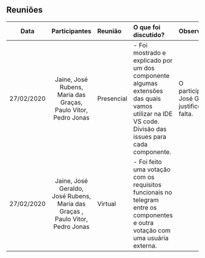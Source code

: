 ## Reuniões
| Data | Participantes | Reunião| O que foi discutido?|Observações|
| :---: | :-----------: | :----- | :------------------ | :---------|
|27/02/2020 | Jaine, José Rubens, Maria das Graças, Paulo Vitor, Pedro Jonas|Presencial| - Foi mostrado e explicado por um dos componente algumas extensões das quais vamos utilizar na IDE VS code. Divisão das issues para cada componente.|O participante José Geraldo justificou a falta.|
|27/02/2020|Jaine, José Geraldo, José Rubens, Maria das Graças , Paulo Vitor, Pedro Jonas|Virtual|- Foi feito uma votação com os requisitos funcionais no telegram entre os componentes e outra votação com uma usuária externa.|
